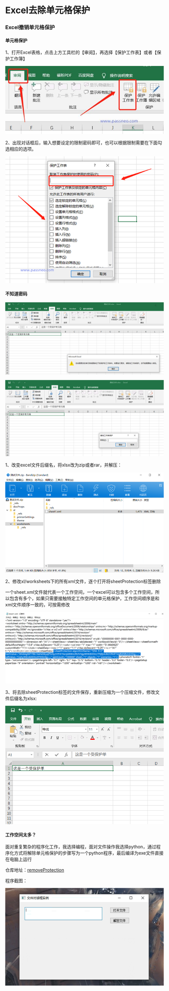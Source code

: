# Excel去除单元格保护


<!--more-->

### Excel撤销单元格保护

#### 单元格保护

1、打开Excel表格，点击上方工具栏的【审阅】，再选择【保护工作表】或者【保护工作簿】

![img](/other/ae51f3deb48f8c54e2cea41d7e2aa8ffe0fe7ff4.jpeg@f_auto)

2、出现对话框后，输入想要设定的限制密码即可，也可以根据限制需要在下面勾选相应的选项。

![img](/other/a2cc7cd98d1001e92af7acaeee0dfee655e79751.png@f_auto)

#### 不知道密码

![image-20230305165055490](/other/image-20230305165055490.png)

![image-20230305165129726](/other/image-20230305165129726.png)

1、改变excel文件后缀名，将xlsx改为zip或者rar，并解压：

![image-20230305165232029](/other/image-20230305165232029.png)

2、修改xl/worksheets下的所有xml文件，逐个打开将sheetProtection标签删除

一个sheet.xml文件就代表一个工作空间，一个excel可以包含多个工作空间，所以包含有多个，如果只需要接触特定工作空间的单元格保护，工作空间顺序是和xml文件顺序一致的，可按需修改

![image-20230305165356909](/other/image-20230305165356909.png)

3、将去除sheetProtection标签的文件保存，重新压缩为一个压缩文件，修改文件后缀名为xlsx:

![image-20230305165836760](/other/image-20230305165836760.png)

#### 工作空间太多？

面对重复繁杂的程序化工作，我选择编程，面对文件操作我选择python，通过程序化方式将解除单元格保护的步骤写为一个python程序，最后编译为exe文件直接在电脑上运行

仓库地址：[removeProtection](https://gitee.com/hubu8/dongyuan_study/blob/master/python/removeExcelProtection/dist/removeProtection.exe)

程序截图：

![image-20230305170325410](/other/image-20230305170325410.png)
